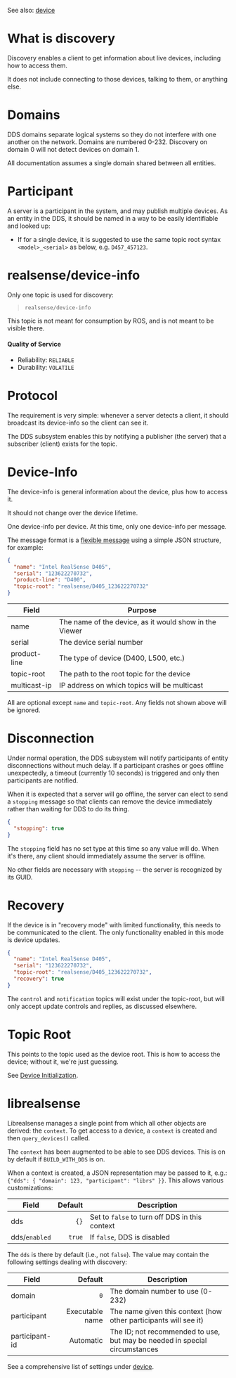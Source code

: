 
See also: [device](device.md)


# What is discovery

Discovery enables a client to get information about live devices, including how to access them.

It does not include connecting to those devices, talking to them, or anything else.


# Domains

DDS domains separate logical systems so they do not interfere with one another on the network. Domains are numbered 0-232. Discovery on domain 0 will not detect devices on domain 1.

All documentation assumes a single domain shared between all entities.


# Participant

A server is a participant in the system, and may publish multiple devices. As an entity in the DDS, it should be named in a way to be easily identifiable and looked up:

- If for a single device, it is suggested to use the same topic root syntax `<model>_<serial>` as below, e.g. `D457_457123`.


# realsense/device-info

Only one topic is used for discovery:

>`realsense/device-info`

This topic is not meant for consumption by ROS, and is not meant to be visible there.


#### Quality of Service

- Reliability: `RELIABLE`
- Durability: `VOLATILE`


# Protocol

The requirement is very simple: whenever a server detects a client, it should broadcast its device-info so the client can see it.

The DDS subsystem enables this by notifying a publisher (the server) that a subscriber (client) exists for the topic.


# Device-Info

The device-info is general information about the device, plus how to access it.

It should not change over the device lifetime.

One device-info per device. At this time, only one device-info per message.

The message format is a [flexible message](../include/realdds/topics/flexible/) using a simple JSON structure, for example:

```JSON
{
  "name": "Intel RealSense D405",
  "serial": "123622270732",
  "product-line": "D400",
  "topic-root": "realsense/D405_123622270732"
}
```

| Field        | Purpose                                                |
|--------------|--------------------------------------------------------|
| name         | The name of the device, as it would show in the Viewer |
| serial       | The device serial number                               |
| product-line | The type of device (D400, L500, etc.)                  |
| topic-root   | The path to the root topic for the device              |
| multicast-ip | IP address on which topics will be multicast           |

All are optional except `name` and `topic-root`. Any fields not shown above will be ignored.


# Disconnection

Under normal operation, the DDS subsystem will notify participants of entity disconnections without much delay. If a participant crashes or goes offline unexpectedly, a timeout (currently 10 seconds) is triggered and only then participants are notified.

When it is expected that a server will go offline, the server can elect to send a `stopping` message so that clients can remove the device immediately rather than waiting for DDS to do its thing.

```JSON
{
  "stopping": true
}
```

The `stopping` field has no set type at this time so any value will do. When it's there, any client should immediately assume the server is offline.

No other fields are necessary with `stopping` -- the server is recognized by its GUID.


# Recovery

If the device is in "recovery mode" with limited functionality, this needs to be communicated to the client. The only functionality enabled in this mode is device updates.

```JSON
{
  "name": "Intel RealSense D405",
  "serial": "123622270732",
  "topic-root": "realsense/D405_123622270732",
  "recovery": true
}
```

The `control` and `notification` topics will exist under the topic-root, but will only accept update controls and replies, as discussed elsewhere.


# Topic Root

This points to the topic used as the device root. This is how to access the device; without it, we're just guessing.

See [Device Initialization](initialization.md).


# librealsense

Librealsense manages a single point from which all other objects are derived: the `context`. To get access to a device, a `context` is created and then `query_devices()` called.

The `context` has been augmented to be able to see DDS devices. This is on by default if `BUILD_WITH_DDS` is on.

When a context is created, a JSON representation may be passed to it, e.g.: `{"dds": { "domain": 123, "participant": "librs" }}`. This allows various customizations:

| Field                | Default | Description                  |
|----------------------|--------:|------------------------------|
| dds                  | `{}`      | Set to `false` to turn off DDS in this context
| dds/`enabled`          | `true`    | If `false`, DDS is disabled

The `dds` is there by default (i.e., not `false`). The value may contain the following settings dealing with discovery:

| Field            | Default         | Description                      |
|------------------|----------------:|----------------------------------|
| domain           | `0`               | The domain number to use (0-232)
| participant      | Executable name | The name given this context (how other participants will see it)
| participant-id   | Automatic       | The ID; not recommended to use, but may be needed in special circumstances

See a comprehensive list of settings under [device](device.md#Settings).
